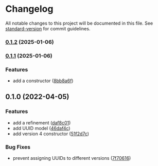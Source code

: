 # Changelog

All notable changes to this project will be documented in this file. See [standard-version](https://github.com/conventional-changelog/standard-version) for commit guidelines.

### [0.1.2](https://github.com/thewilkybarkid/uuid-ts/compare/v0.1.1...v0.1.2) (2025-01-06)

### [0.1.1](https://github.com/thewilkybarkid/uuid-ts/compare/v0.1.0...v0.1.1) (2025-01-06)


### Features

* add a constructor ([8bb8a6f](https://github.com/thewilkybarkid/uuid-ts/commit/8bb8a6fc8472f84fd349d6bdfbddaf93437beddf))

## 0.1.0 (2022-04-05)


### Features

* add a refinement ([daf8c01](https://github.com/thewilkybarkid/uuid-ts/commit/daf8c019d21d42f458b54a9a80b6b5143d8e5ff3))
* add UUID model ([46daf4c](https://github.com/thewilkybarkid/uuid-ts/commit/46daf4cb6c3c7b5f79abf1ff11c03701dcb83fa9))
* add version 4 constructor ([51f2d7c](https://github.com/thewilkybarkid/uuid-ts/commit/51f2d7cf0dd628ea8d404934338f9b835083d7ed))


### Bug Fixes

* prevent assigning UUIDs to different versions ([7f70616](https://github.com/thewilkybarkid/uuid-ts/commit/7f706169c624313b56988b395edce21ada474856))
